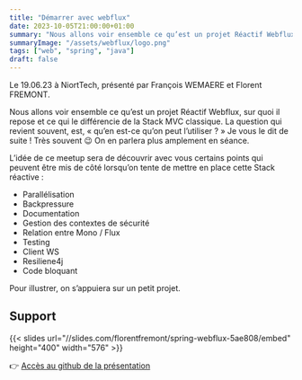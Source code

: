 ```yaml
---
title: "Démarrer avec webflux"
date: 2023-10-05T21:00:00+01:00
summary: "Nous allons voir ensemble ce qu’est un projet Réactif Webflux, sur quoi il repose et ce qui le différencie de la Stack MVC classique."
summaryImage: "/assets/webflux/logo.png"
tags: ["web", "spring", "java"]
draft: false
---
```


Le 19.06.23 à NiortTech, présenté par François WEMAERE et Florent FREMONT.

Nous allons voir ensemble ce qu’est un projet Réactif Webflux, sur quoi il repose et ce qui le différencie de la Stack MVC classique.
La question qui revient souvent, est, « qu’en est-ce qu’on peut l’utiliser ? »
Je vous le dit de suite ! Très souvent 😉 On en parlera plus amplement en séance.

L’idée de ce meetup sera de découvrir avec vous certains points qui peuvent être mis de côté lorsqu’on tente de mettre en place cette Stack réactive :
- Parallélisation
- Backpressure
- Documentation
- Gestion des contextes de sécurité
- Relation entre Mono / Flux
- Testing
- Client WS
- Resiliene4j
- Code bloquant

Pour illustrer, on s’appuiera sur un petit projet.

## Support
{{< slides url="//slides.com/florentfremont/spring-webflux-5ae808/embed" height="400" width="576" >}}

👉 [Accès au github de la présentation](https://github.com/ffremont/start-with-webflux)